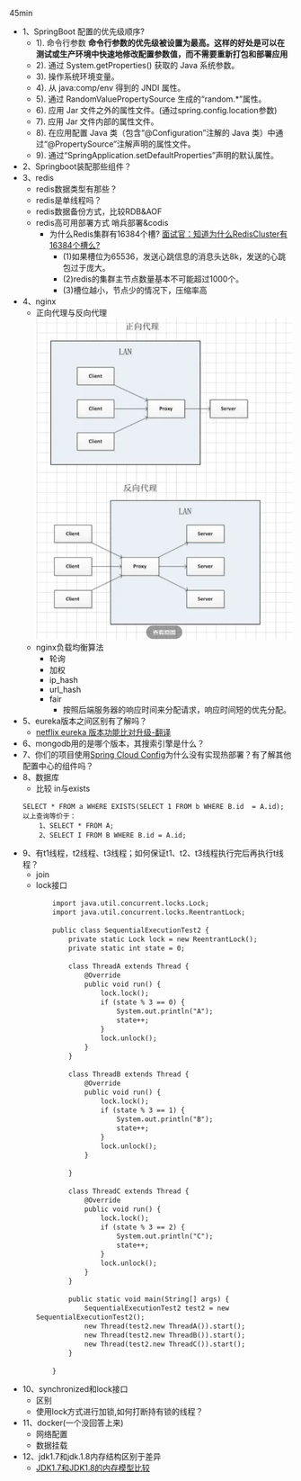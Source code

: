 45min

- 1、SpringBoot 配置的优先级顺序?
	- 1). 命令行参数 **命令行参数的优先级被设置为最高。这样的好处是可以在测试或生产环境中快速地修改配置参数值，而不需要重新打包和部署应用**
	- 2). 通过 System.getProperties() 获取的 Java 系统参数。
	- 3). 操作系统环境变量。
	- 4). 从 java:comp/env 得到的 JNDI 属性。
	- 5). 通过 RandomValuePropertySource 生成的“random.*”属性。
	- 6). 应用 Jar 文件之外的属性文件。(通过spring.config.location参数)
	- 7). 应用 Jar 文件内部的属性文件。
	- 8). 在应用配置 Java 类（包含“@Configuration”注解的 Java 类）中通过“@PropertySource”注解声明的属性文件。
	- 9). 通过“SpringApplication.setDefaultProperties”声明的默认属性。
- 2、Springboot装配那些组件？
- 3、redis
    - redis数据类型有那些？
    - redis是单线程吗？
    - redis数据备份方式，比较RDB&AOF
    - redis高可用部署方式 哨兵部署&codis
        - 为什么Redis集群有16384个槽? [面试官：知道为什么RedisCluster有16384个槽么?](https://mp.weixin.qq.com/s/1RHl6PTkaj4ubbolLm5soQ)
			- (1)如果槽位为65536，发送心跳信息的消息头达8k，发送的心跳包过于庞大。
			- (2)redis的集群主节点数量基本不可能超过1000个。
			- (3)槽位越小，节点少的情况下，压缩率高
- 4、nginx
	- 正向代理与反向代理
		![avatar](https://github.com/sanwancoder/images_repo/blob/master/images/%E6%AD%A3%E5%90%91%E4%BB%A3%E7%90%86%E4%B8%8E%E5%8F%8D%E5%90%91%E4%BB%A3%E7%90%86.png?raw=true)
	- nginx负载均衡算法
		- 轮询
		- 加权
		- ip_hash
		- url_hash
		- fair
			- 按照后端服务器的响应时间来分配请求，响应时间短的优先分配。
- 5、eureka版本之间区别有了解吗？
	- [netflix eureka 版本功能比对升级-翻译](https://my.oschina.net/u/347227/blog/1142887)
- 6、mongodb用的是哪个版本，其搜索引擎是什么？
- 7、你们的项目使用[Spring Cloud Config](https://cloud.spring.io/spring-cloud-config/reference/html/)为什么没有实现热部署？有了解其他配置中心的组件吗？
- 8、数据库
    - 比较 in与exists 
	```
	SELECT * FROM a WHERE EXISTS(SELECT 1 FROM b WHERE B.id  = A.id);
	以上查询等价于：
		1、SELECT * FROM A;
		2、SELECT I FROM B WHERE B.id = A.id;
	```
- 9、有t1线程，t2线程、t3线程；如何保证t1、t2、t3线程执行完后再执行t线程？
    - join
    - lock接口 
        ```	
			import java.util.concurrent.locks.Lock;
			import java.util.concurrent.locks.ReentrantLock;
			
			public class SequentialExecutionTest2 {
				private static Lock lock = new ReentrantLock();
				private static int state = 0;
			
				class ThreadA extends Thread {
					@Override
					public void run() {
						lock.lock();
						if (state % 3 == 0) {
							System.out.println("A");
							state++;
						}
						lock.unlock();
					}
				}
			
				class ThreadB extends Thread {
					@Override
					public void run() {
						lock.lock();
						if (state % 3 == 1) {
							System.out.println("B");
							state++;
						}
						lock.unlock();
					}
			
				}
			
				class ThreadC extends Thread {
					@Override
					public void run() {
						lock.lock();
						if (state % 3 == 2) {
							System.out.println("C");
							state++;
						}
						lock.unlock();
					}
				}
			
				public static void main(String[] args) {
					SequentialExecutionTest2 test2 = new SequentialExecutionTest2();
					new Thread(test2.new ThreadA()).start();
					new Thread(test2.new ThreadB()).start();
					new Thread(test2.new ThreadC()).start();
				}
			
			}
        ```
- 10、synchronized和lock接口
	- 区别
	- 使用lock方式进行加锁,如何打断持有锁的线程？
- 11、docker(一个没回答上来)
	- 网络配置
	- 数据挂载
- 12、jdk1.7和jdk.1.8内存结构区别于差异
	- [JDK1.7和JDK1.8的内存模型比较](https://blog.csdn.net/Hollake/article/details/92762180)